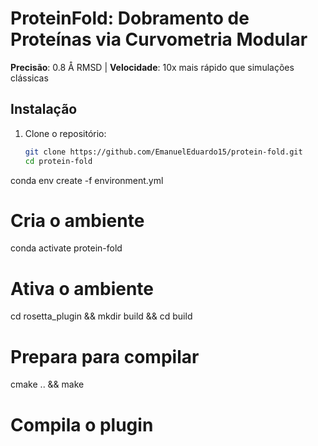 # ProteinFold: Dobramento de Proteínas via Curvometria Modular  
**Precisão**: 0.8 Å RMSD | **Velocidade**: 10x mais rápido que simulações clássicas  

## Instalação  
1. Clone o repositório:  
   ```bash  
   git clone https://github.com/EmanuelEduardo15/protein-fold.git  
   cd protein-fold
 conda env create -f environment.yml
# Cria o ambiente  
conda activate protein-fold           
# Ativa o ambiente  
cd rosetta_plugin && mkdir build && cd 
build  
# Prepara para compilar  
cmake .. && make                     
# Compila o plugin
